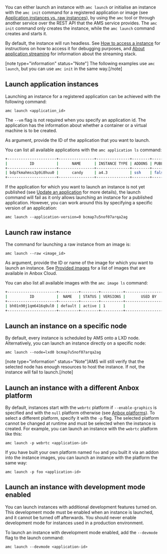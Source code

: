 You can either launch an instance with `amc launch` or initialise an instance with the `amc init` command for a registered application or image (see [Application instances vs. raw instances](https://discourse.ubuntu.com/t/17763#application-vs-raw)), by using the `amc` tool or through another service over the REST API that the AMS service provides. The `amc init` command only creates the instance, while the `amc launch` command creates and starts it.

By default, the instance will run headless. See [How to access a instance](https://discourse.ubuntu.com/t/17772) for instructions on how to access it for debugging purposes, and [About application streaming](https://discourse.ubuntu.com/t/streaming-android-applications/17769) for information about the streaming stack.

[note type="information" status="Note"] The following examples use `amc launch`, but you can use `amc init` in the same way.[/note]

<a name="application-instances"></a>
## Launch application instances

Launching an instance for a registered application can be achieved with the following command:

    amc launch <application_id>

The `--vm` flag is not required when you specify an application id. The application has the information about whether a container or a virtual machine is to be created.

As argument, provide the ID of the application that you want to launch.

You can list all available applications with the `amc application ls` command:

```bash
+----------------------+----------------+---------------+--------+-----------+--------+---------------------+
|          ID          |      NAME      | INSTANCE TYPE | ADDONS | PUBLISHED | STATUS |    LAST UPDATED     |
+----------------------+----------------+---------------+--------+-----------+--------+---------------------+
| bdp7kmahmss3p9i8huu0 |      candy     | a4.3          | ssh    | false     | ready  | 2018-08-14 08:44:41 |
+----------------------+----------------+---------------+--------+-----------+--------+---------------------+
```
If the application for which you want to launch an instance is not yet published (see [Update an application](https://discourse.ubuntu.com/t/update-an-application/24201) for more details), the launch command will fail as it only allows launching an instance for a published application. However, you can work around this by specifying a specific version of an application:

    amc launch --application-version=0 bcmap7u5nof07arqa2ag

<a name="raw-instance"></a>
## Launch raw instance

The command for launching a raw instance from an image is:

    amc launch --raw <image_id>

As argument, provide the ID or name of the image for which you want to launch an instance. See [Provided images](https://discourse.ubuntu.com/t/provided-images/24185) for a list of images that are available in Anbox Cloud.

You can also list all available images with the `amc image ls` command:

```bash
+----------------------+---------+--------+----------+----------------------+
|          ID          |  NAME   | STATUS | VERSIONS |       USED BY        |
+----------------------+---------+--------+----------+----------------------+
| bh01n90j1qm6416q0ul0 | default | active | 1        |                      |
+----------------------+---------+--------+----------+----------------------+
```

## Launch an instance on a specific node

By default, every instance is scheduled by AMS onto a LXD node. Alternatively, you can launch an instance directly on a specific node:

    amc launch --node=lxd0 bcmap7u5nof07arqa2ag

[note type="information" status="Note"]AMS will still verify that the selected node has enough resources to host the instance. If not, the instance will fail to launch.[/note]

## Launch an instance with a different Anbox platform

By default, instances start with the `webrtc` platform if `--enable-graphics` is specified and with the `null` platform otherwise (see [Anbox platforms](https://discourse.ubuntu.com/t/anbox-platforms/18733)). To select a different platform, specify it with the `-p` flag. The selected platform cannot be changed at runtime and must be selected when the instance is created. For example, you can launch an instance with the `webrtc` platform like this:

    amc launch -p webrtc <application-id>

If you have built your own platform named `foo` and you built it via an addon into the instance images, you can launch an instance with the platform the same way:

    amc launch -p foo <application-id>

## Launch an instance with development mode enabled

You can launch instances with additional development features turned on. This development mode must be enabled when an instance is launched, and it cannot be turned off afterwards. You should never enable development mode for instances used in a production environment.

To launch an instance with development mode enabled, add the `--devmode` flag to the launch command:

    amc launch --devmode <application-id>
